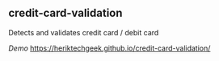 ## credit-card-validation
Detects and validates credit card / debit card

*Demo* https://heriktechgeek.github.io/credit-card-validation/